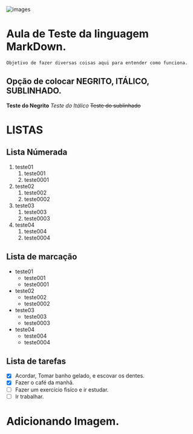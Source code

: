 ![images](https://user-images.githubusercontent.com/67238384/193476679-50dc4c89-3b1f-43bf-a465-e2ccd7709d96.png)
# Aula de Teste da linguagem MarkDown.
    Objetivo de fazer diversas coisas aqui para entender como funciona.

## Opção de colocar NEGRITO, ITÁLICO, SUBLINHADO.
**Teste do Negrito**
*Teste do Itálico* 
~~Teste do sublinhado~~

# LISTAS

## Lista Númerada
1. teste01
   1. teste001
   1. teste0001
1. teste02
   1. teste002
   1. teste0002
1. teste03
   1. teste003
   1. teste0003
1. teste04
   1. teste004
   1. teste0004

## Lista de marcação
- teste01
   - teste001
   - teste0001
- teste02
   - teste002
   - teste0002
- teste03
   - teste003
   - teste0003
- teste04
   - teste004
   - teste0004

## Lista de tarefas      

- [x] Acordar, Tomar banho gelado, e escovar os dentes.
- [x] Fazer o café da manhã.
- [ ] Fazer um exercício fisíco e ir estudar.
- [ ] Ir trabalhar.

# Adicionando Imagem.
